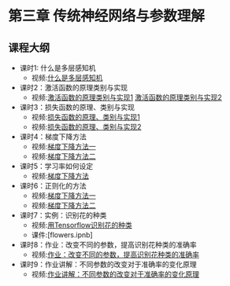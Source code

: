 # 第三章 传统神经网络与参数理解 
## 课程大纲
- 课时1: 什么是多层感知机
    - 视频:[什么是多层感知机]()
- 课时2：激活函数的原理类别与实现
    - 视频:[激活函数的原理类别与实现1]()
           [激活函数的原理类别与实现2]()
- 课时3：损失函数的原理、类别与实现
    - 视频:[损失函数的原理、类别与实现1]()
    - 视频:[损失函数的原理、类别与实现2]()
- 课时4：梯度下降方法
    - 视频:[梯度下降方法一]()
    - 视频:[梯度下降方法二]()
- 课时5：学习率如何设定
    - 视频:[梯度下降方法]()
- 课时6：正则化的方法
    - 视频:[梯度下降方法一]()
    - 视频:[梯度下降方法二]()
- 课时7：实例：识别花的种类
    - 视频:[用Tensorflow识别花的种类]()
    - 课件:[flowers.ipnb]
- 课时8：作业：改变不同的参数，提高识别花种类的准确率
    - 视频:[作业：改变不同的参数，提高识别花种类的准确率]()
- 课时9：作业讲解：不同参数的改变对于准确率的变化原理
    - 视频:[作业讲解：不同参数的改变对于准确率的变化原理]() 
